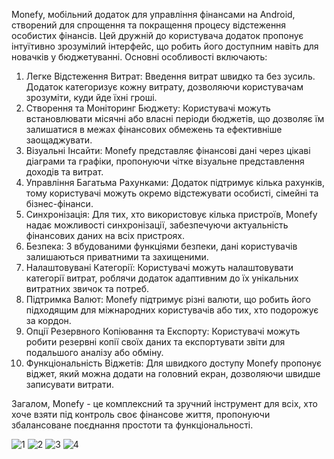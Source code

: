 Monefy, мобільний додаток для управління фінансами на Android, створений для спрощення та покращення процесу відстеження особистих фінансів. Цей дружній до користувача додаток пропонує інтуїтивно зрозумілий інтерфейс, що робить його доступним навіть для новачків у бюджетуванні. Основні особливості включають:
  1.	Легке Відстеження Витрат: Введення витрат швидко та без зусиль. Додаток категоризує кожну витрату, дозволяючи користувачам зрозуміти, куди йде їхні гроші.
  2.	Створення та Моніторинг Бюджету: Користувачі можуть встановлювати місячні або власні періоди бюджетів, що дозволяє їм залишатися в межах фінансових обмежень та ефективніше заощаджувати.
  3.	Візуальні Інсайти: Monefy представляє фінансові дані через цікаві діаграми та графіки, пропонуючи чітке візуальне представлення доходів та витрат.
  4.	Управління Багатьма Рахунками: Додаток підтримує кілька рахунків, тому користувачі можуть окремо відстежувати особисті, сімейні та бізнес-фінанси.
  5.	Синхронізація: Для тих, хто використовує кілька пристроїв, Monefy надає можливості синхронізації, забезпечуючи актуальність фінансових даних на всіх пристроях.
  6.	Безпека: З вбудованими функціями безпеки, дані користувачів залишаються приватними та захищеними.
  7.	Налаштовувані Категорії: Користувачі можуть налаштовувати категорії витрат, роблячи додаток адаптивним до їх унікальних витратних звичок та потреб.
  8.	Підтримка Валют: Monefy підтримує різні валюти, що робить його підходящим для міжнародних користувачів або тих, хто подорожує за кордон.
  9.	Опції Резервного Копіювання та Експорту: Користувачі можуть робити резервні копії своїх даних та експортувати звіти для подальшого аналізу або обміну.
  10.	Функціональність Віджетів: Для швидкого доступу Monefy пропонує віджет, який можна додати на головний екран, дозволяючи швидше записувати витрати.
	
Загалом, Monefy - це комплексний та зручний інструмент для всіх, хто хоче взяти під контроль своє фінансове життя, пропонуючи збалансоване поєднання простоти та функціональності.

![1](https://github.com/neuronsoftml/Monefy/assets/77026653/773e7145-f9b7-4d38-9ad3-f29a1674bd45)
![2](https://github.com/neuronsoftml/Monefy/assets/77026653/a219cbbb-299c-477e-9fb3-3495231596ea)
![3](https://github.com/neuronsoftml/Monefy/assets/77026653/7093c48c-b5c5-4209-b7d6-a5ca8fc64c62)
![4](https://github.com/neuronsoftml/Monefy/assets/77026653/e73353c1-3496-4cbf-b6db-5d77463babb3)
